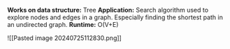 
**Works on data structure:** Tree 
**Application:** Search algorithm used to explore nodes and edges in a graph. Especially finding the shortest path in an undirected graph. 
**Runtime:** O(V+E)

![[Pasted image 20240725112830.png]]




